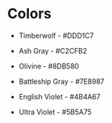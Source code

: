 # Colors

* Timberwolf - #DDD1C7

* Ash Gray - #C2CFB2

* Olivine - #8DB580

* Battleship Gray - #7E8987

* English Violet - #4B4A67

* Ultra Violet - #5B5A75
